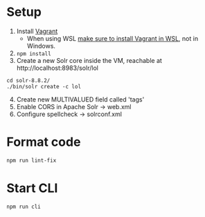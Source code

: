 # Setup

1. Install [Vagrant](https://www.vagrantup.com/)
    * When using WSL [make sure to install Vagrant in WSL](https://www.vagrantup.com/), not in Windows.
2. `npm install`
3. Create a new Solr core inside the VM, reachable at http://localhost:8983/solr/lol

```shell script
cd solr-8.8.2/
./bin/solr create -c lol
```
4. Create new MULTIVALUED field called 'tags'
5. Enable CORS in Apache Solr -> web.xml
6. Configure spellcheck -> solrconf.xml

# Format code

```bash
npm run lint-fix
```

# Start CLI

```bash
npm run cli
```

